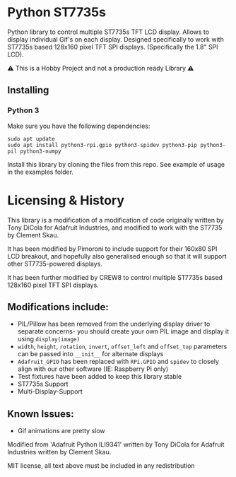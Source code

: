 # Python ST7735s

Python library to control multiple ST7735s TFT LCD display. Allows to display individual Gif's on each display.
Designed specifically to work with ST7735s based 128x160 pixel TFT SPI displays. (Specifically the 1.8" SPI LCD).

⚠️ This is a Hobby Project and not a production ready Library ⚠️

## Installing

### Python 3

Make sure you have the following dependencies:

````
sudo apt update
sudo apt install python3-rpi.gpio python3-spidev python3-pip python3-pil python3-numpy
````

Install this library by cloning the files from this repo.
See example of usage in the examples folder.


# Licensing & History

This library is a modification of a modification of code originally written by Tony DiCola for Adafruit Industries, and modified to work with the ST7735 by Clement Skau.

It has been modified by Pimoroni to include support for their 160x80 SPI LCD breakout, and hopefully also generalised enough so that it will support other ST7735-powered displays.

It has been further modified by CREW8 to control multiple ST7735s based 128x160 pixel TFT SPI displays.

## Modifications include:

* PIL/Pillow has been removed from the underlying display driver to separate concerns- you should create your own PIL image and display it using `display(image)`
* `width`, `height`, `rotation`, `invert`, `offset_left` and `offset_top` parameters can be passed into `__init__` for alternate displays
* `Adafruit_GPIO` has been replaced with `RPi.GPIO` and `spidev` to closely align with our other software (IE: Raspberry Pi only)
* Test fixtures have been added to keep this library stable
* ST7735s Support
* Multi-Display-Support

## Known Issues:

* Gif animations are pretty slow


Modified from 'Adafruit Python ILI9341' written by Tony DiCola for Adafruit Industries written by Clement Skau.

MIT license, all text above must be included in any redistribution
